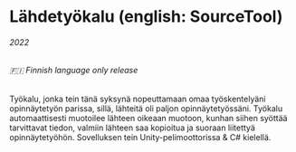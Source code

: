 #  Lähdetyökalu   (english: SourceTool)

###### 2022
###### 🇫🇮 Finnish language only release

Työkalu, jonka tein tänä syksynä nopeuttamaan omaa työskentelyäni opinnäytetyön parissa, sillä, lähteitä oli paljon opinnäytetyössäni. Työkalu automaattisesti muotoilee lähteen oikeaan muotoon, kunhan siihen syöttää tarvittavat tiedon, valmiin lähteen saa kopioitua ja suoraan liitettyä opinnäytetyöhön. Sovelluksen tein Unity-pelimoottorissa & C# kielellä.
